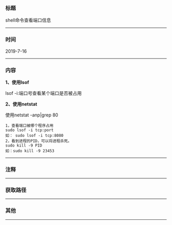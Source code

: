 ### 标题

shell命令查看端口信息

------

### 时间

2019-7-16

------

### 内容

**1、使用lsof**

lsof -i:端口号查看某个端口是否被占用

**2、使用netstat** 

使用netstat -anp|grep 80

```
1，查看端口被哪个程序占用
sudo lsof -i tcp:port
如： sudo lsof -i tcp:8080
2，看到进程的PID，可以将进程杀死。
sudo kill -9 PID
如：sudo kill -9 23453
```

------

### 注释



------

### 获取路径



------

### 其他



------

